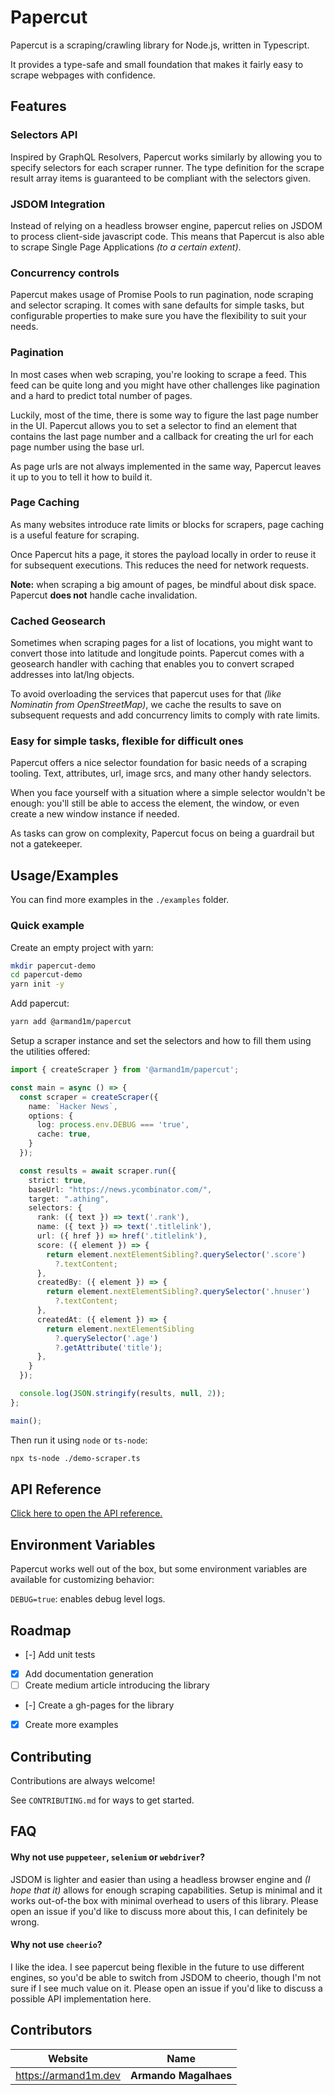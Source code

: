 # Papercut

Papercut is a scraping/crawling library for Node.js, written in Typescript.

It provides a type-safe and small foundation that makes it fairly easy to scrape webpages with confidence.

## Features

### Selectors API

Inspired by GraphQL Resolvers, Papercut works similarly by allowing you to specify selectors for each scraper runner.
The type definition for the scrape result array items is guaranteed to be compliant with the selectors given.

### JSDOM Integration

Instead of relying on a headless browser engine, papercut relies on JSDOM to process client-side javascript code. This means that Papercut is also able to scrape Single Page Applications *(to a certain extent)*.

### Concurrency controls

Papercut makes usage of Promise Pools to run pagination, node scraping and selector scraping. It comes with sane defaults for simple tasks, but configurable properties to make sure you have the flexibility to suit your needs.

### Pagination

In most cases when web scraping, you're looking to scrape a feed. This feed can be quite long and you might have other challenges like pagination and a hard to predict total number of pages.

Luckily, most of the time, there is some way to figure the last page number in the UI. Papercut allows you to set a selector to find an element that contains the last page number and a callback for creating the url for each page number using the base url.

As page urls are not always implemented in the same way, Papercut leaves it up to you to tell it how to build it.

### Page Caching

As many websites introduce rate limits or blocks for scrapers, page caching is a useful feature for scraping.

Once Papercut hits a page, it stores the payload locally in order to reuse it for subsequent executions. This reduces the need for network requests.

**Note:** when scraping a big amount of pages, be mindful about disk space. Papercut **does not** handle cache invalidation.

### Cached Geosearch

Sometimes when scraping pages for a list of locations, you might want to convert those into latitude and longitude points. Papercut comes with a geosearch handler with caching that enables you to convert scraped addresses into lat/lng objects.

To avoid overloading the services that papercut uses for that *(like Nominatin from OpenStreetMap)*, we cache the results to save on subsequent requests and add concurrency limits to comply with rate limits.

### Easy for simple tasks, flexible for difficult ones

Papercut offers a nice selector foundation for basic needs of a scraping tooling. Text, attributes, url, image srcs, and many other handy selectors.

When you face yourself with a situation where a simple selector wouldn't be enough: you'll still be able to access the element, the window, or even create a new window instance if needed.

As tasks can grow on complexity, Papercut focus on being a guardrail but not a gatekeeper.

## Usage/Examples

You can find more examples in the `./examples` folder.

### Quick example

Create an empty project with yarn:

```sh
mkdir papercut-demo
cd papercut-demo
yarn init -y
```

Add papercut:

```sh
yarn add @armand1m/papercut
```

Setup a scraper instance and set the selectors and how to fill them using the utilities offered:

```ts file=./examples/typescript/src/hacker-news/scraper.ts
import { createScraper } from '@armand1m/papercut';

const main = async () => {
  const scraper = createScraper({
    name: `Hacker News`,
    options: {
      log: process.env.DEBUG === 'true',
      cache: true,
    }
  });

  const results = await scraper.run({
    strict: true,
    baseUrl: "https://news.ycombinator.com/",
    target: ".athing",
    selectors: {
      rank: ({ text }) => text('.rank'),
      name: ({ text }) => text('.titlelink'),
      url: ({ href }) => href('.titlelink'),
      score: ({ element }) => {
        return element.nextElementSibling?.querySelector('.score')
          ?.textContent;
      },
      createdBy: ({ element }) => {
        return element.nextElementSibling?.querySelector('.hnuser')
          ?.textContent;
      },
      createdAt: ({ element }) => {
        return element.nextElementSibling
          ?.querySelector('.age')
          ?.getAttribute('title');
      },
    }
  });

  console.log(JSON.stringify(results, null, 2));
};

main();
```

Then run it using `node` or `ts-node`:

```sh
npx ts-node ./demo-scraper.ts
```

## API Reference

[Click here to open the API reference.](https://armand1m.github.io/papercut)

## Environment Variables

Papercut works well out of the box, but some environment variables are available for customizing behavior:

`DEBUG=true`: enables debug level logs.

## Roadmap

*   \[-] Add unit tests
*   [x] Add documentation generation
*   [ ] Create medium article introducing the library
*   \[-] Create a gh-pages for the library
*   [x] Create more examples

## Contributing

Contributions are always welcome!

See `CONTRIBUTING.md` for ways to get started.

## FAQ

#### Why not use `puppeteer`, `selenium` or `webdriver`?

JSDOM is lighter and easier than using a headless browser engine and *(I hope that it)* allows for enough scraping capabilities. Setup is minimal and it works out-of-the box with minimal overhead to users of this library. Please open an issue if you'd like to discuss more about this, I can definitely be wrong.

#### Why not use `cheerio`?

I like the idea. I see papercut being flexible in the future to use different engines, so you'd be able to switch from JSDOM to cheerio, though I'm not sure if I see much value on it. Please open an issue if you'd like to discuss a possible API implementation here.

## Contributors

| Website                | Name                  |
| ---------------------- | --------------------- |
| <https://armand1m.dev> | **Armando Magalhaes** |

